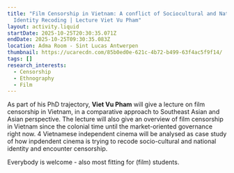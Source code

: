```yaml
---
title: "Film Censorship in Vietnam: A conflict of Sociocultural and National
  Identity Recoding | Lecture Viet Vu Pham"
layout: activity.liquid
startDate: 2025-10-25T20:30:35.071Z
endDate: 2025-10-25T09:30:35.083Z
location: Adma Room - Sint Lucas Antwerpen
thumbnail: https://ucarecdn.com/85b0ed0e-621c-4b72-b499-63f4ac5f9f14/
tags: []
research_interests:
  - Censorship
  - Ethnography
  - Film
---
```

<!--StartFragment-->

A﻿s part of his PhD trajectory, **Viet Vu Pham** will give a lecture on film censorship in Vietnam, in a comparative approach to Southeast Asian and Asian perspective. The lecture will also give an overview of film censorship in Vietnam since the colonial time until the market-oriented governance right now. 4 Vietnamese independent cinema will be analysed as case study of how inpdendent cinema is trying to recode socio-cultural and national identity and encounter censorship.  

<!--EndFragment-->

E﻿verybody is welcome - also most fitting for (film) students. 

<!--EndFragment-->